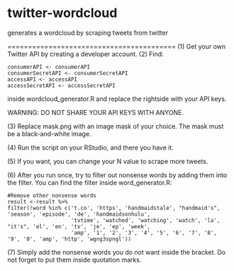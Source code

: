 # twitter-wordcloud
generates a wordcloud by scraping tweets from twitter


=========================================
(1) Get your own Twitter API by creating a developer account.
(2) Find:

    consumerAPI <- consumerAPI
    consumerSecretAPI <- consumerSecretAPI
    accessAPI <- accessAPI
    accessSecretAPI <- accessSecretAPI

  inside wordcloud_generator.R and replace the rightside with your API keys.
  
  WARNING: DO NOT SHARE YOUR API KEYS WITH ANYONE.
  
(3) Replace mask.png with an image mask of your choice.
    The mask must be a black-and-white image.
    
(4) Run the script on your RStudio, and there you have it.

(5) If you want, you can change your N value to scrape more tweets.

(6) After you run once, try to filter out nonsense words by adding them into the filter.
    You can find the filter inside word_generator.R:
	
	#Remove other nonsense words
	result <-result %>%
	filter(!word %in% c('t.co', 'https', 'handmaidstale', "handmaid's", 'season', 'episode', 'de', 'handmaidsonhulu',
						'tvtime', 'watched', 'watching', 'watch', 'la', "it's", 'el', 'en', 'tv', 'je', 'ep', 'week',
						'amp', '1', '2', '3', '4', '5', '6', '7', '8', '9', '0', 'amp', 'http', 'wgng3spngl'))

(7)	Simply add the nonsense words you do not want inside the bracket.
	Do not forget to put them inside quotation marks.
